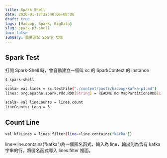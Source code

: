 ```yaml
---
title: Spark Shell
date: 2020-01-17T22:40:05+08:00
draft: true
tags: [Hadoop, Spark, BigData]
slug: spark-p3-shell
toc: false
summary: 簡單測試 Spark 功能
---
```


## Spark Test

打開 Spark-Shell 時，會自動建立一個叫 sc 的 SparkContext 的 Instance

```bash
$ spark-shell
...
scala> val lines = sc.textFile("./content/posts/hadoop/kafka-p1.md")
lines: org.apache.spark.rdd.RDD[String] = README.md MapPartitionsRDD[1] at textFile at <console>:24

scala> val lineCounts = lines.count
lineCounts: Long = 3
```

## Count Line

```bash
val kfkLines = lines.filter(line=>line.contains("kafka"))
```

line=>line.contains("kafka")為一個匿名函式，輸入為 line，輸出則為含有 kafka 字串的行。將匿名函式導入 lines.filter 裡面。

